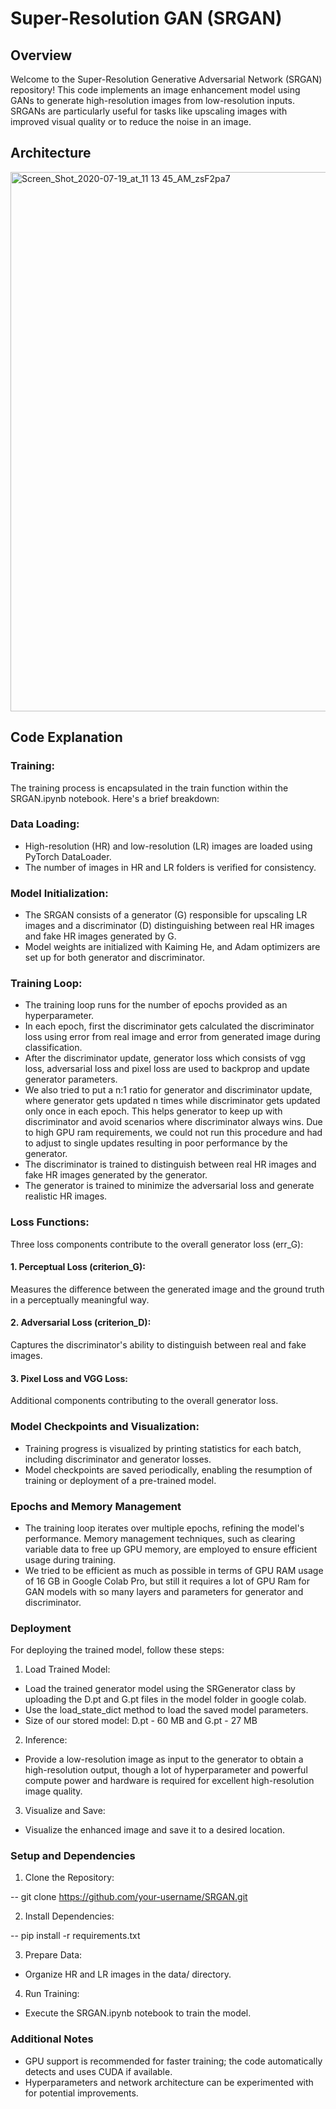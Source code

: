 # Super-Resolution GAN (SRGAN)

## Overview

Welcome to the Super-Resolution Generative Adversarial Network (SRGAN) repository! This code implements an image enhancement model using GANs to generate high-resolution images from low-resolution inputs. SRGANs are particularly useful for tasks like upscaling images with improved visual quality or to reduce the noise in an image.

## Architecture
<img width="863" alt="Screen_Shot_2020-07-19_at_11 13 45_AM_zsF2pa7" src="https://github.com/Adi-glitch/Super-Resolution-Generative-Adversarial-Networks/assets/52023266/7c12e8da-df2b-4eeb-9b10-2fbd358d598e">



## Code Explanation

### Training:

The training process is encapsulated in the train function within the SRGAN.ipynb notebook. Here's a brief breakdown:

### Data Loading:

* High-resolution (HR) and low-resolution (LR) images are loaded using PyTorch DataLoader.
* The number of images in HR and LR folders is verified for consistency.

### Model Initialization:

* The SRGAN consists of a generator (G) responsible for upscaling LR images and a discriminator (D) distinguishing between real HR images and fake HR images generated by G. 
* Model weights are initialized  with Kaiming He, and Adam optimizers are set up for both generator and discriminator.

### Training Loop:

* The training loop runs for the number of epochs provided as an hyperparameter.
* In each epoch, first the discriminator gets calculated the discriminator loss using error from real image and error from generated image during classification.
* After the discriminator update, generator loss which consists of vgg loss, adversarial loss and pixel loss are used to backprop and update generator parameters.
* We also tried to put a n:1 ratio for generator and discriminator update, where generator gets updated n times while discriminator gets updated only once in each epoch. This helps generator to keep up with discriminator and avoid scenarios where discriminator always wins. Due to high GPU ram requirements, we could not run this procedure and had to adjust to single updates resulting in poor performance by the generator.
* The discriminator is trained to distinguish between real HR images and fake HR images generated by the generator.
* The generator is trained to minimize the adversarial loss and generate realistic HR images.

### Loss Functions:

Three loss components contribute to the overall generator loss (err_G):

#### 1. Perceptual Loss (criterion_G): 
Measures the difference between the generated image and the ground truth in a perceptually meaningful way.

#### 2. Adversarial Loss (criterion_D): 
Captures the discriminator's ability to distinguish between real and fake images.

#### 3. Pixel Loss and VGG Loss: 
Additional components contributing to the overall generator loss.

### Model Checkpoints and Visualization:
* Training progress is visualized by printing statistics for each batch, including discriminator and generator losses.
* Model checkpoints are saved periodically, enabling the resumption of training or deployment of a pre-trained model.

### Epochs and Memory Management
* The training loop iterates over multiple epochs, refining the model's performance. Memory management techniques, such as clearing variable data to free up GPU memory, are employed to ensure efficient usage during training.
*  We tried to be efficient as much as possible in terms of GPU RAM usage of 16 GB in Google Colab Pro, but still it requires a lot of GPU Ram for GAN models with so many layers and parameters for generator and discriminator.

### Deployment

For deploying the trained model, follow these steps:

1. Load Trained Model:

* Load the trained generator model using the SRGenerator class by uploading the D.pt and G.pt files in the model folder in google colab.
* Use the load_state_dict method to load the saved model parameters.
* Size of our stored model: D.pt - 60 MB and G.pt - 27 MB
  
2. Inference:

* Provide a low-resolution image as input to the generator to obtain a high-resolution output, though a lot of hyperparameter and powerful compute power and hardware is required for excellent high-resolution image quality.
  
3. Visualize and Save:

* Visualize the enhanced image and save it to a desired location.

### Setup and Dependencies

1. Clone the Repository:

-- git clone https://github.com/your-username/SRGAN.git

2. Install Dependencies:

-- pip install -r requirements.txt

3. Prepare Data:

* Organize HR and LR images in the data/ directory.

4. Run Training:

* Execute the SRGAN.ipynb notebook to train the model.

### Additional Notes
* GPU support is recommended for faster training; the code automatically detects and uses CUDA if available.
* Hyperparameters and network architecture can be experimented with for potential improvements.
  
